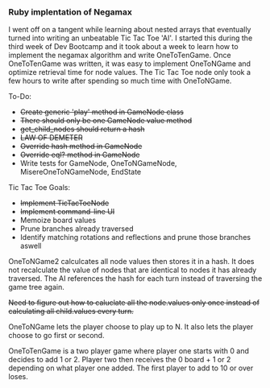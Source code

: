 ### Ruby implentation of Negamax #####

I went off on a tangent while learning about nested arrays that eventually turned into writing an unbeatable Tic Tac Toe 'AI'. I started this during the third week of Dev Bootcamp and it took about a week to learn how to implement the negamax algorithm and write OneToTenGame. Once OneToTenGame was written, it was easy to implement OneToNGame and optimize retrieval time for node values. The Tic Tac Toe node only took a few hours to write after spending so much time with OneToNGame.

To-Do:
- ~~Create generic 'play' method in GameNode class~~
- ~~There should only be one GameNode value method~~
- ~~get_child_nodes should return a hash~~
- ~~LAW OF DEMETER~~
- ~~Override hash method in GameNode~~
- ~~Override eql? method in GameNode~~
- Write tests for GameNode, OneToNGameNode, MisereOneToNGameNode, EndState

Tic Tac Toe Goals:

- ~~Implement TicTacToeNode~~
- ~~Implement command-line UI~~
- Memoize board values
- Prune branches already traversed
- Identify matching rotations and reflections and prune those branches aswell

OneToNGame2 calculcates all node values then stores it in a hash. It does not recalculate the value of nodes that are identical to nodes it has already traversed. The AI references the hash for each turn instead of traversing the game tree again.

~~Need to figure out how to caluclate all the node.values only once instead of calculating all child.values every turn.~~

OneToNGame lets the player choose to play up to N. It also lets the player choose to go first or second.

OneToTenGame is a two player game where player one starts with 0 and decides to add 1 or 2. Player two then receives the 0 board + 1 or 2 depending on what player one added. The first player to add to 10 or over loses.